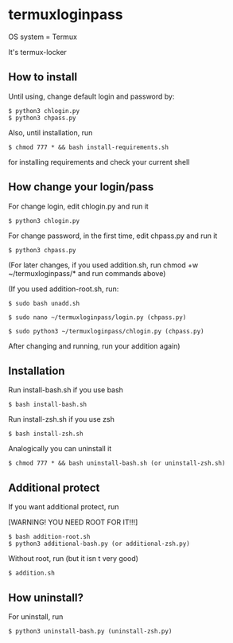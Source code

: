 # termuxloginpass

OS system = Termux

It's termux-locker

## How to install

Until using, change default login and password by:
```
$ python3 chlogin.py
$ python3 chpass.py
```
Also, until installation, run
```
$ chmod 777 * && bash install-requirements.sh
```
for installing requirements and check your current shell

## How change your login/pass

For change login, edit chlogin.py and run it
```
$ python3 chlogin.py
```
For change password, in the first time, edit chpass.py and run it
```
$ python3 chpass.py
```
(For later changes, if you used addition.sh, run chmod +w ~/termuxloginpass/* and run commands above)

(If you used addition-root.sh, run:
```
$ sudo bash unadd.sh

$ sudo nano ~/termuxloginpass/login.py (chpass.py)

$ sudo python3 ~/termuxloginpass/chlogin.py (chpass.py)
```
After changing and running, run your addition again)

## Installation

Run install-bash.sh if you use bash
```
$ bash install-bash.sh
```
Run install-zsh.sh if you use zsh
```
$ bash install-zsh.sh
```
Analogically you can uninstall it
```
$ chmod 777 * && bash uninstall-bash.sh (or uninstall-zsh.sh)
```
## Additional protect

If you want additional protect, run

[WARNING! YOU NEED ROOT FOR IT!!!]
```
$ bash addition-root.sh
$ python3 additional-bash.py (or additional-zsh.py)
```
Without root, run (but it isn t very good)
```
$ addition.sh
```
## How uninstall?

For uninstall, run
```
$ python3 uninstall-bash.py (uninstall-zsh.py)
```

